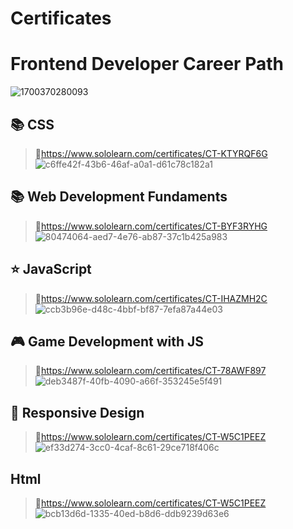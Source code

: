 # Certificates

# Frontend Developer Career Path
![1700370280093](https://github.com/developedbyjk/Certificates/assets/71823598/863b05bd-6981-423f-be25-ed0683e550d0)



## 📚 CSS
>🔗https://www.sololearn.com/certificates/CT-KTYRQF6G
![c6ffe42f-43b6-46af-a0a1-d61c78c182a1](https://github.com/developedbyjk/Certificates-/assets/71823598/811c76bc-53fe-4958-804c-7dc5ca7f7246)


## 📚 Web Development Fundaments 
>🔗https://www.sololearn.com/certificates/CT-BYF3RYHG
![80474064-aed7-4e76-ab87-37c1b425a983](https://github.com/developedbyjk/Certificates/assets/71823598/373a380a-1ceb-41f8-9892-f37fc9e807f1)


## ⭐ JavaScript
>🔗https://www.sololearn.com/certificates/CT-IHAZMH2C
![ccb3b96e-d48c-4bbf-bf87-7efa87a44e03](https://github.com/developedbyjk/Certificates/assets/71823598/0391dedd-a887-4a02-bc7b-93e170481d42)

## 🎮 Game Development with JS
>🔗https://www.sololearn.com/certificates/CT-78AWF897
![deb3487f-40fb-4090-a66f-353245e5f491](https://github.com/developedbyjk/Certificates/assets/71823598/614620fd-44d9-452b-9ef6-b2049c2da568)


## 📱 Responsive Design
>🔗https://www.sololearn.com/certificates/CT-W5C1PEEZ
![ef33d274-3cc0-4caf-8c61-29ce718f406c](https://github.com/developedbyjk/Certificates/assets/71823598/66514033-478f-4e31-887c-d4647ee4ab4f)

## Html
>🔗https://www.sololearn.com/certificates/CT-W5C1PEEZ
![bcb13d6d-1335-40ed-b8d6-ddb9239d63e6](https://github.com/developedbyjk/Certificates/assets/71823598/54a68540-dccb-419c-be68-400a40bdd706)




